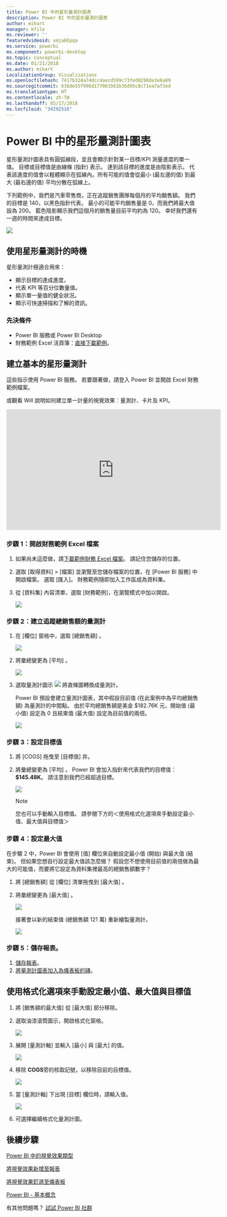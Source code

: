 ```yaml
---
title: Power BI 中的星形量測計圖表
description: Power BI 中的星形量測計圖表
author: mihart
manager: kfile
ms.reviewer: ''
featuredvideoid: xmja6Epqa
ms.service: powerbi
ms.component: powerbi-desktop
ms.topic: conceptual
ms.date: 01/21/2018
ms.author: mihart
LocalizationGroup: Visualizations
ms.openlocfilehash: 7417b324a74dcc4aecd599c73fed0298de3e6a89
ms.sourcegitcommit: 638de55f996d177063561b36d95c8c71ea7af3ed
ms.translationtype: HT
ms.contentlocale: zh-TW
ms.lasthandoff: 05/17/2018
ms.locfileid: "34292516"
---
```

# <a name="radial-gauge-charts-in-power-bi"></a>Power BI 中的星形量測計圖表
星形量測計圖表具有圓弧線段，並且會顯示針對某一目標/KPI 測量進度的單一值。  目標或目標值是由線條 (指針) 表示。 達到該目標的進度是由陰影表示。  代表該進度的值會以粗體顯示在弧線內。所有可能的值會從最小 (最左邊的值) 到最大 (最右邊的值) 平均分散在弧線上。

下列範例中，我們是汽車零售商，正在追蹤銷售團隊每個月的平均銷售額。 我們的目標是 140，以黑色指針代表。  最小的可能平均銷售量是 0，而我們將最大值設為 200。  藍色陰影顯示我們這個月的銷售量目前平均約為 120。 幸好我們還有一週的時間來達成目標。

![](media/power-bi-visualization-radial-gauge-charts/gauge_m.png)

## <a name="when-to-use-a-radial-gauge"></a>使用星形量測計的時機
星形量測計極適合用來：

* 顯示目標的達成進度。
* 代表 KPI 等百分位數量值。
* 顯示單一量值的健全狀況。
* 顯示可快速掃描和了解的資訊。

### <a name="prerequisites"></a>先決條件
 - Power BI 服務或 Power BI Desktop
 - 財務範例 Excel 活頁簿：[直接下載範例](http://go.microsoft.com/fwlink/?LinkID=521962)。

## <a name="create-a-basic-radial-gauge"></a>建立基本的星形量測計
這些指示使用 Power BI 服務。 若要跟著做，請登入 Power BI 並開啟 Excel 財務範例檔案。  

或觀看 Will 說明如何建立單一計量的視覺效果︰量測計、卡片及 KPI。

<iframe width="560" height="315" src="https://www.youtube.com/embed/xmja6EpqaO0?list=PL1N57mwBHtN0JFoKSR0n-tBkUJHeMP2cP" frameborder="0" allowfullscreen></iframe>

### <a name="step-1-open-the-financial-sample-excel-file"></a>步驟 1：開啟財務範例 Excel 檔案
1. 如果尚未這麼做，請[下載範例財務 Excel 檔案](sample-financial-download.md)。 請記住您儲存的位置。

2. 選取 [取得資料] \> [檔案] 並瀏覽至您儲存檔案的位置，在 [Power BI 服務] 中開啟檔案。 選取 [匯入]。 財務範例隨即加入工作區成為資料集。

3. 從 [資料集] 內容清單，選取 [財務範例]，在瀏覽模式中加以開啟。

    ![](media/power-bi-visualization-radial-gauge-charts/power-bi-dataset.png)

### <a name="step-2-create-a-gauge-to-track-gross-sales"></a>步驟 2：建立追蹤總銷售額的量測計
1. 在 [欄位]  窗格中，選取 [總銷售額] 。
   
   ![](media/power-bi-visualization-radial-gauge-charts/grosssalesvalue_new.png)
2. 將彙總變更為 [平均] 。
   
   ![](media/power-bi-visualization-radial-gauge-charts/changetoaverage_new.png)
3. 選取量測計圖示 ![](media/power-bi-visualization-radial-gauge-charts/gaugeicon_new.png) 將直條圖轉換成量測計。
   
   Power BI 預設會建立量測計圖表，其中假設目前值 (在此案例中為平均總銷售額) 為量測計的中間點。 由於平均總銷售額是美金 $182.76K 元，開始值 (最小值) 設定為 0 且結束值 (最大值) 設定為目前值的兩倍。
   
   ![](media/power-bi-visualization-radial-gauge-charts/gauge_no_target.png)

### <a name="step-3-set-a-target-value"></a>步驟 3：設定目標值
1. 將 [COGS]  拖曳至 [目標值]  井。
2. 將彙總變更為 [平均] 。
   Power BI 會加入指針來代表我們的目標值：**$145.48K**。 請注意到我們已經超過目標。
   
   ![](media/power-bi-visualization-radial-gauge-charts/gaugeinprogress_new.png)
   
   > [!NOTE]
   > 您也可以手動輸入目標值。  請參閱下方的＜使用格式化選項來手動設定最小值、最大值與目標值＞
   > 
   > 

### <a name="step-4-set-a-maximum-value"></a>步驟 4：設定最大值
在步驟 2 中，Power BI 會使用 [值] 欄位來自動設定最小值 (開始) 與最大值 (結束)。  但如果您想自行設定最大值該怎麼做？  假設您不想使用目前值的兩倍做為最大的可能值，而要將它設定為資料集裡最高的總銷售額數字？ 

1. 將 [總銷售額]  從 [欄位]  清單拖曳到 [最大值]  。
2. 將彙總變更為 [最大值] 。
   
   ![](media/power-bi-visualization-radial-gauge-charts/setmaximum_new.png)
   
   接著會以新的結束值 (總銷售額 121 萬) 重新繪製量測計。
   
   ![](media/power-bi-visualization-radial-gauge-charts/power-bi-final-gauge.png)

### <a name="step-5-save-your-report"></a>步驟 5：儲存報表。
1. [儲存報表](service-report-save.md)。
2. [將量測計圖表加入為儀表板的磚](service-dashboard-tiles.md)。 

## <a name="use-formatting-options-to-manually-set-minimum-maximum-and-target-values"></a>使用格式化選項來手動設定最小值、最大值與目標值
1. 將 [銷售額的最大值]  從 [最大值]  部分移除。
2. 選取油漆滾筒圖示，開啟格式化窗格。
   
   ![](media/power-bi-visualization-radial-gauge-charts/power-bi-roller.png)
3. 展開 [量測計軸]  並輸入 [最小]  與 [最大] 的值。
   
    ![](media/power-bi-visualization-radial-gauge-charts/power-bi-gauge-axis.png)
4. 移除 **COGS**旁的核取記號，以移除目前的目標值。
   
    ![](media/power-bi-visualization-radial-gauge-charts/pbi_remove_target.png)
5. 當 [量測計軸]  下出現 [目標] 欄位時，請輸入值。
   
    ![](media/power-bi-visualization-radial-gauge-charts/power-bi-gauge-target.png)
6. 可選擇繼續格式化量測計圖。

## <a name="next-steps"></a>後續步驟
[Power BI 中的視覺效果類型](power-bi-visualization-types-for-reports-and-q-and-a.md)

[將視覺效果新增至報表](power-bi-report-add-visualizations-i.md)

[將視覺效果釘選至儀表板](service-dashboard-pin-tile-from-report.md)

[Power BI - 基本概念](service-basic-concepts.md)

有其他問題嗎？ [試試 Power BI 社群](http://community.powerbi.com/)

